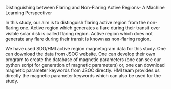Distinguishing between Flaring and Non-Flaring Active Regions- A Machine Learning Perspectiver

In this study, our aim is to distinguish flaring active region from the non-flaring one. Active region which generates a flare during their transit over visible solar disk is called flaring region. Active region which does not generate any flare during their transit is known as non-flaring region.

We have used SDO/HMI active region magnetogram data for this study. One can download the data from JSOC website. One can develop their own program to create the database of magnetic parameters (one can see our python script for generation of magnetic parameters) or, one can download magnetic parameter keywords from JSOC directly. HMI team provides us directly the magnetic parameter keywords which can also be used for the study. 
